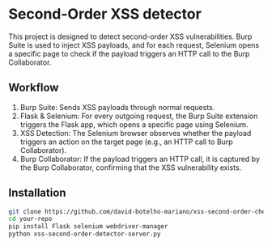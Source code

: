 # Second-Order XSS detector

This project is designed to detect second-order XSS vulnerabilities. Burp Suite is used to inject XSS payloads, and for each request, Selenium opens a specific page to check if the payload triggers an HTTP call to the Burp Collaborator.

## Workflow
1. Burp Suite: Sends XSS payloads through normal requests.
2. Flask & Selenium: For every outgoing request, the Burp Suite extension triggers the Flask app, which opens a specific page using Selenium.
3. XSS Detection: The Selenium browser observes whether the payload triggers an action on the target page (e.g., an HTTP call to Burp Collaborator).
4. Burp Collaborator: If the payload triggers an HTTP call, it is captured by the Burp Collaborator, confirming that the XSS vulnerability exists.

## Installation

```bash
git clone https://github.com/david-botelho-mariano/xss-second-order-checker/
cd your-repo
pip install Flask selenium webdriver-manager
python xss-second-order-detector-server.py
```


